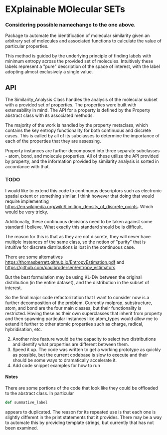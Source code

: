 # EXplainable MOlecular SETs

### Considering possible namechange to the one above.

Package to automate the identification of molecular similarity given an arbitrary set
of molecules and associated functions to calculate the value of particular properties.

This method is guided by the underlying principle of finding labels with minimum entropy
across the provided set of molecules. Intuitively these labels represent a "pure" description
of the space of interest, with the label adopting almost exclusively a single value.

## API
The Similarity_Analysis Class handles the analysis of the molecular subset with a provided set
of properties. The properties were built with extensability in mind. The API for a property is
defined by the Property abstract class with its associated methods.

The majority of the work is handled by the property metaclass, which contains the key entropy functionality
for both continuous and discrete cases. This is called by all of its subclasses to determine the importance
of each of the properties that they are assessing.

Property instances are further decomposed into three separate subclasses - atom, bond, and molecule
properties. All of these utilize the API provided by property, and the information provided
by similarity analysis is sorted in accordance with that.

### TODO

I would like to extend this code to continuous descriptors such as electronic spatial extent or something similar.
I think however that doing that would require implementing https://en.wikipedia.org/wiki/Limiting_density_of_discrete_points.
Which would be very tricky.

Additionally, these continuous decisions need to be taken against some standard I believe. What exactly
this standard should be is difficult.

The reason for this is that as they are not discrete, they will never have multiple instances of the same class, so the notion
of "purity" that is intuitive for discrete distributions is lost in the continuous case.

There are some alternatives https://thomasberrett.github.io/EntropyEstimation.pdf and https://github.com/paulbrodersen/entropy_estimators.

But the best formulation may be using KL-Div between the original distribution (in the entire dataset), and the distribution in the subset of interest.

So the final major code refactorization that I want to consider now is a further decomposition of the problem.
Currently molprop, substructure, atom, and bond are the four main classes, but their functionality is restricted. Having these as their own superclasses that inherit from property and then spawning particular instances like atom_types would allow me to extend it further to other atomic properties such as charge, radical, hybridisation, etc.

2. Another nice feature would be the capacity to select two distributions and identify what properties are different between them.
3. Speed it up. The code was written to get a working prototype as quickly as possible, but the current codebase is slow to execute and their should be some ways to dramatically accelerate it.
6. Add code snippet examples for how to run

#### Notes
There are some portions of the code that look like they could be offloaded to the abstract class. In particular
```python
def summative_label
```
appears to duplicated. The reason for its repeated use is that each one is slightly different in the print statements that it provides. There may be a way to automate this by providing template strings, but currently that has not been examined.
